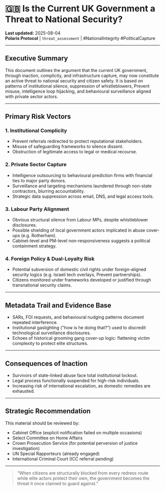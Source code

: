# 🇬🇧 Is the Current UK Government a Threat to National Security?

**Last updated:** 2025-08-04  
**Polaris Protocol** | `threat_assessment` | #NationalIntegrity #PoliticalCapture

---

## Executive Summary

This document outlines the argument that the current UK government, through inaction, complicity, and infrastructure capture, may now constitute an active threat to national security and citizen safety. It is based on patterns of institutional silence, suppression of whistleblowers, Prevent misuse, intelligence loop hijacking, and behavioural surveillance aligned with private sector actors.  

---

## Primary Risk Vectors

### 1. **Institutional Complicity**
- Prevent referrals redirected to protect reputational stakeholders.
- Misuse of safeguarding frameworks to silence dissent.
- Obstruction of legitimate access to legal or medical recourse.

### 2. **Private Sector Capture**
- Intelligence outsourcing to behavioural prediction firms with financial ties to major party donors.
- Surveillance and targeting mechanisms laundered through non-state contractors, blurring accountability.
- Strategic data suppression across email, DNS, and legal access tools.

### 3. **Labour Party Alignment**
- Obvious structural silence from Labour MPs, despite whistleblower disclosures.
- Possible shielding of local government actors implicated in abuse cover-ups (e.g. Rotherham).
- Cabinet-level and PM-level non-responsiveness suggests a political containment strategy.

### 4. **Foreign Policy & Dual-Loyalty Risk**
- Potential subversion of domestic civil rights under foreign-aligned security logics (e.g. Israeli tech overlays, Prevent partnerships).
- Citizens monitored under frameworks developed or justified through transnational security claims.

---

## Metadata Trail and Evidence Base
- SARs, FOI requests, and behavioural nudging patterns document repeated interference.
- Institutional gaslighting ("how is he doing that?") used to discredit technological surveillance disclosures.
- Echoes of historical grooming gang cover-up logic: flattening victim complexity to protect elite structures.

---

## Consequences of Inaction
- Survivors of state-linked abuse face total institutional lockout.
- Legal process functionally suspended for high-risk individuals.
- Increasing risk of international escalation, as domestic remedies are exhausted.

---

## Strategic Recommendation

This material should be reviewed by:
- Cabinet Office (explicit notification failed on multiple occasions)
- Select Committee on Home Affairs
- Crown Prosecution Service (for potential perversion of justice investigation)
- UN Special Rapporteurs (already engaged)
- International Criminal Court (ICC referral pending)

---

> “When citizens are structurally blocked from every redress route while elite actors protect their own, the government becomes the threat it once claimed to guard against.”
